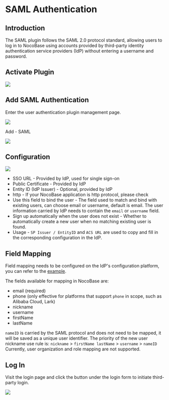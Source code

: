 # SAML Authentication

## Introduction

The SAML plugin follows the SAML 2.0 protocol standard, allowing users to log in to NocoBase using accounts provided by third-party identity authentication service providers (IdP) without entering a username and password.

## Activate Plugin

![](https://static-docs.nocobase.com/6a12f3d8073c47532a4f8aac900e4296.png)

## Add SAML Authentication

Enter the user authentication plugin management page.

![](../auth-oidc/static/2023-12-03-18-19-33.png)

Add - SAML

![](https://static-docs.nocobase.com/5076fe56086b7799be308bbaf7c4425d.png)

## Configuration

![](https://static-docs.nocobase.com/976b66e589973c322d81dcddd22c6146.png)

- SSO URL - Provided by IdP, used for single sign-on
- Public Certificate - Provided by IdP
- Entity ID (IdP Issuer) - Optional, provided by IdP
- http - If your NocoBase application is http protocol, please check
- Use this field to bind the user - The field used to match and bind with existing users, can choose email or username, default is email. The user information carried by IdP needs to contain the `email` or `username` field.
- Sign up automatically when the user does not exist - Whether to automatically create a new user when no matching existing user is found.
- Usage - `SP Issuer / EntityID` and `ACS URL` are used to copy and fill in the corresponding configuration in the IdP.

## Field Mapping

Field mapping needs to be configured on the IdP's configuration platform, you can refer to the [example](../auth-saml/example/google.md).

The fields available for mapping in NocoBase are:

- email (required)
- phone (only effective for platforms that support `phone` in scope, such as Alibaba Cloud, Lark)
- nickname
- username
- firstName
- lastName

`nameID` is carried by the SAML protocol and does not need to be mapped, it will be saved as a unique user identifier.
The priority of the new user nickname use rule is: `nickname` > `firstName lastName` > `username` > `nameID`
Currently, user organization and role mapping are not supported.

## Log In

Visit the login page and click the button under the login form to initiate third-party login.

![](https://static-docs.nocobase.com/74963865c9d36a294948e6adeb5b24bc.png)